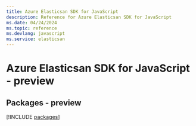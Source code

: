 ```yaml
---
title: Azure Elasticsan SDK for JavaScript
description: Reference for Azure Elasticsan SDK for JavaScript
ms.date: 04/24/2024
ms.topic: reference
ms.devlang: javascript
ms.service: elasticsan
---
```

# Azure Elasticsan SDK for JavaScript - preview
## Packages - preview
[!INCLUDE [packages](elasticsan-index.md)]